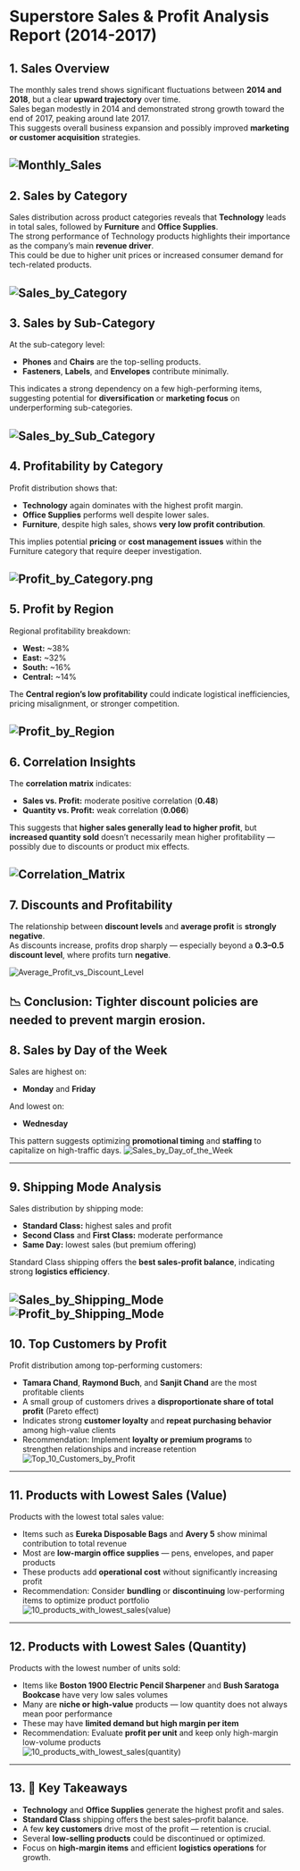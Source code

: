 # Superstore Sales & Profit Analysis Report (2014-2017)

## 1. Sales Overview
The monthly sales trend shows significant fluctuations between **2014 and 2018**, but a clear **upward trajectory** over time.  
Sales began modestly in 2014 and demonstrated strong growth toward the end of 2017, peaking around late 2017.  
This suggests overall business expansion and possibly improved **marketing or customer acquisition** strategies.    

![Monthly_Sales](images/Monthly_Sales.png)
---

## 2. Sales by Category
Sales distribution across product categories reveals that **Technology** leads in total sales, followed by **Furniture** and **Office Supplies**.  
The strong performance of Technology products highlights their importance as the company’s main **revenue driver**.  
This could be due to higher unit prices or increased consumer demand for tech-related products.

![Sales_by_Category](images/Sales_by_Category.png)
---

## 3. Sales by Sub-Category
At the sub-category level:
- **Phones** and **Chairs** are the top-selling products.  
- **Fasteners**, **Labels**, and **Envelopes** contribute minimally.

This indicates a strong dependency on a few high-performing items, suggesting potential for **diversification** or **marketing focus** on underperforming sub-categories.

![Sales_by_Sub_Category](images/Sales_by_Sub_Category.png)
---

## 4. Profitability by Category
Profit distribution shows that:
- **Technology** again dominates with the highest profit margin.  
- **Office Supplies** performs well despite lower sales.  
- **Furniture**, despite high sales, shows **very low profit contribution**.

This implies potential **pricing** or **cost management issues** within the Furniture category that require deeper investigation.    

![Profit_by_Category.png](images/Profit_by_Category.png)
---

## 5. Profit by Region
Regional profitability breakdown:
- **West:** ~38%  
- **East:** ~32%  
- **South:** ~16%  
- **Central:** ~14%

The **Central region’s low profitability** could indicate logistical inefficiencies, pricing misalignment, or stronger competition.  

![Profit_by_Region](images/Profit_by_Region.png)
---

## 6. Correlation Insights
The **correlation matrix** indicates:
- **Sales vs. Profit:** moderate positive correlation (**0.48**)  
- **Quantity vs. Profit:** weak correlation (**0.066**)

This suggests that **higher sales generally lead to higher profit**, but **increased quantity sold** doesn’t necessarily mean higher profitability — possibly due to discounts or product mix effects.    

![Correlation_Matrix](images/Correlation_Matrix.png)
---

## 7. Discounts and Profitability
The relationship between **discount levels** and **average profit** is **strongly negative**.  
As discounts increase, profits drop sharply — especially beyond a **0.3–0.5 discount level**, where profits turn **negative**.

![Average_Profit_vs_Discount_Level](images/Average_Profit_vs_Discount_Level.png)

📉 **Conclusion:** Tighter discount policies are needed to prevent margin erosion.
---

## 8. Sales by Day of the Week
Sales are highest on:
- **Monday** and **Friday**

And lowest on:
- **Wednesday**

This pattern suggests optimizing **promotional timing** and **staffing** to capitalize on high-traffic days.
![Sales_by_Day_of_the_Week](images/Sales_by_Day_of_the_Week.png)

---

## 9. Shipping Mode Analysis
Sales distribution by shipping mode:
- **Standard Class:** highest sales and profit  
- **Second Class** and **First Class:** moderate performance  
- **Same Day:** lowest sales (but premium offering)

Standard Class shipping offers the **best sales-profit balance**, indicating strong **logistics efficiency**.

![Sales_by_Shipping_Mode](images/Sales_by_Shipping_Mode.png.png)
![Profit_by_Shipping_Mode](images/Profit_by_Shipping_Mode.png)
---

## 10. Top Customers by Profit
Profit distribution among top-performing customers:
- **Tamara Chand**, **Raymond Buch**, and **Sanjit Chand** are the most profitable clients  
- A small group of customers drives a **disproportionate share of total profit** (Pareto effect)  
- Indicates strong **customer loyalty** and **repeat purchasing behavior** among high-value clients  
- Recommendation: Implement **loyalty or premium programs** to strengthen relationships and increase retention
![Top_10_Customers_by_Profit](images/Top_10_Customers_by_Profit.png)

---

## 11. Products with Lowest Sales (Value)
Products with the lowest total sales value:
- Items such as **Eureka Disposable Bags** and **Avery 5** show minimal contribution to total revenue  
- Most are **low-margin office supplies** — pens, envelopes, and paper products  
- These products add **operational cost** without significantly increasing profit  
- Recommendation: Consider **bundling** or **discontinuing** low-performing items to optimize product portfolio      
![10_products_with_lowest_sales(value)](images/10_products_with_lowest_sales(value).png)

---

## 12. Products with Lowest Sales (Quantity)
Products with the lowest number of units sold:
- Items like **Boston 1900 Electric Pencil Sharpener** and **Bush Saratoga Bookcase** have very low sales volumes  
- Many are **niche or high-value** products — low quantity does not always mean poor performance  
- These may have **limited demand but high margin per item**  
- Recommendation: Evaluate **profit per unit** and keep only high-margin low-volume products      
![10_products_with_lowest_sales(quantity)](images/10_products_with_lowest_sales(quantity).png)

---

## 13. 🧭 Key Takeaways      
- **Technology** and **Office Supplies** generate the highest profit and sales.  
- **Standard Class** shipping offers the best sales–profit balance.  
- A few **key customers** drive most of the profit — retention is crucial.  
- Several **low-selling products** could be discontinued or optimized.  
- Focus on **high-margin items** and efficient **logistics operations** for growth.

